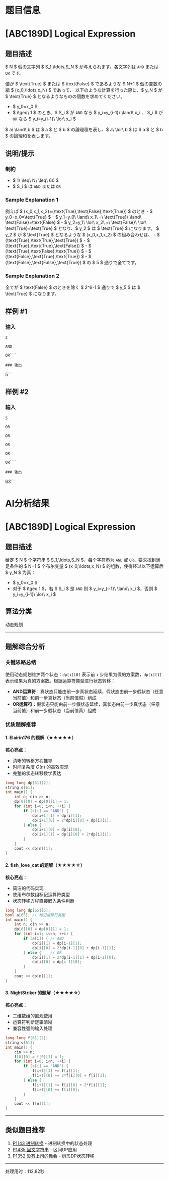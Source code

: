 # 题目信息

# [ABC189D] Logical Expression

## 题目描述

[problemUrl]: https://atcoder.jp/contests/abc189/tasks/abc189_d

$ N $ 個の文字列 $ S_1,\ldots,S_N $ が与えられます。各文字列は `AND` または `OR` です。

値が $ \text{True} $ または $ \text{False} $ であるような $ N+1 $ 個の変数の組 $ (x_0,\ldots,x_N) $ であって、 以下のような計算を行った際に、$ y_N $ が $ \text{True} $ となるようなものの個数を求めてください。

- $ y_0=x_0 $
- $ i\geq\ 1 $ のとき、$ S_i $ が `AND` なら $ y_i=y_{i-1}\ \land\ x_i $、$ S_i $ が `OR` なら $ y_i=y_{i-1}\ \lor\ x_i $

$ a\ \land\ b $ は $ a $ と $ b $ の論理積を表し、$ a\ \lor\ b $ は $ a $ と $ b $ の論理和を表します。

## 说明/提示

### 制約

- $ 1\ \leq\ N\ \leq\ 60 $
- $ S_i $ は `AND` または `OR`

### Sample Explanation 1

例えば $ (x_0,x_1,x_2)=(\text{True},\text{False},\text{True}) $ のとき - $ y_0=x_0=\text{True} $ - $ y_1=y_0\ \land\ x_1\ =\ \text{True}\ \land\ \text{False}=\text{False} $ - $ y_2=y_1\ \lor\ x_2\ =\ \text{False}\ \lor\ \text{True}=\text{True} $ となり、$ y_2 $ は $ \text{True} $ になります。 $ y_2 $ が $ \text{True} $ となるような $ (x_0,x_1,x_2) $ の組み合わせは、 - $ (\text{True},\text{True},\text{True}) $ - $ (\text{True},\text{True},\text{False}) $ - $ (\text{True},\text{False},\text{True}) $ - $ (\text{False},\text{True},\text{True}) $ - $ (\text{False},\text{False},\text{True}) $ の $ 5 $ 通りで全てです。

### Sample Explanation 2

全てが $ \text{False} $ のときを除く $ 2^6-1 $ 通りで $ y_5 $ は $ \text{True} $ になります。

## 样例 #1

### 输入

```
2

AND

OR```

### 输出

```
5```

## 样例 #2

### 输入

```
5

OR

OR

OR

OR

OR```

### 输出

```
63```

# AI分析结果



# [ABC189D] Logical Expression

## 题目描述

给定 $ N $ 个字符串 $ S_1,\ldots,S_N $，每个字符串为 `AND` 或 `OR`。要求找到满足条件的 $ N+1 $ 个布尔变量 $ (x_0,\ldots,x_N) $ 的组数，使得经过以下运算后 $ y_N $ 为真：

- $ y_0=x_0 $
- 对于 $ i\geq 1 $，若 $ S_i $ 是 `AND` 则 $ y_i=y_{i-1}\ \land\ x_i $，否则 $ y_i=y_{i-1}\ \lor\ x_i $

## 算法分类
动态规划

---

## 题解综合分析

### 关键思路总结
使用动态规划维护两个状态：`dp[i][0]` 表示前 `i` 步结果为假的方案数，`dp[i][1]` 表示结果为真的方案数。根据运算符类型进行状态转移：
- **AND运算符**：真状态只能由前一步真状态延续，假状态由前一步假状态（任意当前值）和前一步真状态（当前值假）组成
- **OR运算符**：假状态只能由前一步假状态延续，真状态由前一步真状态（任意当前值）和前一步假状态（当前值真）组成

### 优质题解推荐

#### 1. Elairin176 的题解（★★★★★）
**核心亮点**：
- 清晰的转移方程推导
- 时间复杂度 $O(n)$ 的高效实现
- 完整的状态转移数学表达

```cpp
long long dp[61][2];
string s[61];
int main() {
    int n; cin >> n;
    dp[0][0] = dp[0][1] = 1;
    for (int i=0; i<n; ++i) {
        if (s[i] == "AND") {
            dp[i+1][1] = dp[i][1];
            dp[i+1][0] = 2*dp[i][0] + dp[i][1];
        } else {
            dp[i+1][0] = dp[i][0];
            dp[i+1][1] = dp[i][0] + 2*dp[i][1];
        }
    }
    cout << dp[n][1];
}
```

#### 2. fish_love_cat 的题解（★★★★☆）
**核心亮点**：
- 简洁的代码实现
- 使用布尔数组标记运算符类型
- 状态转移方程直接嵌入条件判断

```cpp
long long dp[65][5];
bool a[65]; // 标记运算符类型
int main() {
    int n; cin >> n;
    dp[0][0] = dp[0][1] = 1;
    for (int i=1; i<=n; ++i) {
        if (a[i]) { // AND
            dp[i][1] = dp[i-1][1];
            dp[i][0] = 2*dp[i-1][0] + dp[i-1][1];
        } else {    // OR
            dp[i][1] = 2*dp[i-1][1] + dp[i-1][0];
            dp[i][0] = dp[i-1][0];
        }
    }
    cout << dp[n][1];
}
```

#### 3. NightStriker 的题解（★★★★☆）
**核心亮点**：
- 二维数组的直观使用
- 运算符判断逻辑清晰
- 兼容性强的输入处理

```cpp
long long f[61][2];
string s[61];
int main() {
    cin >> n;
    f[0][0] = f[0][1] = 1;
    for (int i=0; i<n; ++i) {
        if (s[i] == "AND") {
            f[i+1][1] += f[i][1];
            f[i+1][0] += 2*f[i][0] + f[i][1];
        } else {
            f[i+1][1] += f[i][0] + 2*f[i][1];
            f[i+1][0] += f[i][0];
        }
    }
    cout << f[n][1];
}
```

---

## 类似题目推荐
1. [P1143 进制转换](https://www.luogu.com.cn/problem/P1143) - 进制转换中的状态处理
2. [P1435 回文字符串](https://www.luogu.com.cn/problem/P1435) - 区间DP应用
3. [P1352 没有上司的舞会](https://www.luogu.com.cn/problem/P1352) - 树形DP状态转移

---
处理用时：112.82秒
